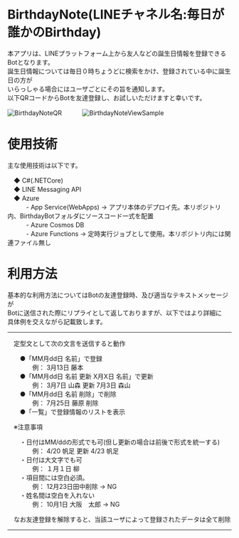 # BirthdayNote(LINEチャネル名:毎日が誰かのBirthday)
本アプリは、LINEプラットフォーム上から友人などの誕生日情報を登録できるBotとなります。  
誕生日情報については毎日０時ちょうどに検索をかけ、登録されている中に誕生日の方が  
いらっしゃる場合にはユーザごとにその旨を通知します。  
以下QRコードからBotを友達登録し、お試しいただけますと幸いです。

![BirthdayNoteQR](https://user-images.githubusercontent.com/77873926/111017928-8405cc80-83f9-11eb-80a5-b3d25dcccf48.png)
　　　![BirthdayNoteViewSample](https://user-images.githubusercontent.com/77873926/111018552-ce3c7d00-83fc-11eb-9a29-82c3f795bd3a.jpeg)

# 使用技術
主な使用技術は以下です。  

　◆ C#(.NETCore)  
　◆ LINE Messaging API  
　◆ Azure  
　　　- App Service(WebApps) → アプリ本体のデプロイ先。本リポジトリ内、BirthdayBotフォルダにソースコード一式を配置  
　　　- Azure Cosmos DB  
　　　- Azure Functions → 定時実行ジョブとして使用。本リポジトリ内には関連ファイル無し
  
# 利用方法
基本的な利用方法についてはBotの友達登録時、及び適当なテキストメッセージが  
Botに送信された際にリプライとして返しておりますが、以下ではより詳細に  
具体例を交えながら記載致します。

***
　定型文として次の文言を送信すると動作  

　　●「MM月dd日 名前」で登録  
　　　　例： 3月13日 藤本  
　　●「MM月dd日 名前 更新 X月X日 名前」で更新  
　　　　例： 3月7日 山森 更新 7月3日 森山  
　　●「MM月dd日 名前 削除」で削除  
　　　　例： 7月25日 藤原 削除  
　　●「一覧」で登録情報のリストを表示  

　※注意事項  
 
　　・日付はMM/ddの形式でも可(但し更新の場合は前後で形式を統一する)  
　　　　例： 4/20 帆足 更新 4/23 帆足  
　　・日付は大文字でも可  
　　　　例： １月１日 柳  
　　・項目間には空白必須。  
　　　　例： 12月23日田中削除 → NG    
　　・姓名間は空白を入れない  
　　　　例： 10月1日 大阪　太郎 → NG  
   
　なお友達登録を解除すると、当該ユーザによって登録されたデータは全て削除
***
